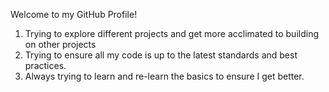 Welcome to my GitHub Profile!


1. Trying to explore different projects and get more acclimated to building on other projects
2. Trying to ensure all my code is up to the latest standards and best practices.
3. Always trying to learn and re-learn the basics to ensure I get better.
